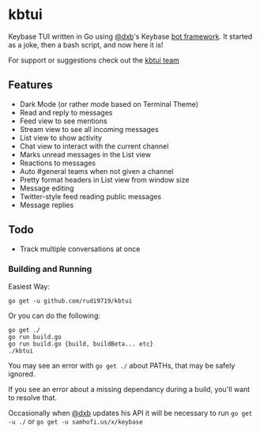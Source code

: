 # kbtui
Keybase TUI written in Go using [@dxb](https://keybase.io/dxb)'s 
Keybase [bot framework](https://godoc.org/samhofi.us/x/keybase).
It started as a joke, then a bash script, and now here it is!

For support or suggestions check out the [kbtui team](https://keybase.io/team/kbtui)

## Features
* Dark Mode (or rather mode based on Terminal Theme)
* Read and reply to messages
* Feed view to see mentions
* Stream view to see all incoming messages
* List view to show activity
* Chat view to interact with the current channel
* Marks unread messages in the List view
* Reactions to messages
* Auto #general teams when not given a channel
* Pretty format headers in List view from window size
* Message editing
* Twitter-style feed reading public messages
* Message replies

## Todo
* Track multiple conversations at once


### Building and Running
Easiest Way:
```
go get -u github.com/rudi9719/kbtui
```
Or you can do the following:
```
go get ./
go run build.go
go run build.go {build, buildBeta... etc}
./kbtui
```

You may see an error with `go get ./` about PATHs, that may be safely ignored.

If you see an error about a missing dependancy during a build, you'll want to resolve that.


Occasionally when [@dxb](https://keybase.io/dxb) updates his API it will be necessary to run
`go get -u ./` or `go get -u samhofi.us/x/keybase`
